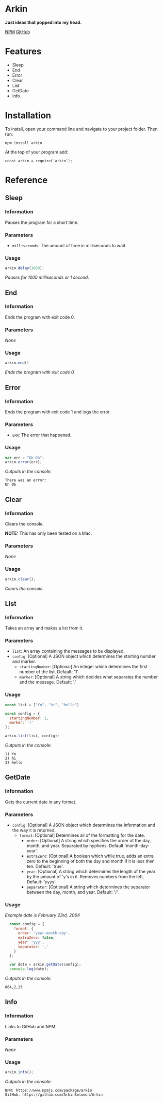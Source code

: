 # Arkin
**Just ideas that popped into my head.**

  [NPM](https://www.npmjs.com/package/arkin)
  [GitHub](https://github.com/ArkinSolomon/Arkin)

# Features

* Sleep
* End
* Error
* Clear
* List
* GetDate
* Info

# Installation

To install, open your command line and navigate to your project folder. Then run:

`npm install arkin`

At the top of your program add:

`const arkin = require('arkin');`

# Reference

## Sleep

### Information

Pauses the program for a short time.

### Parameters

* `milliseconds`: The amount of time in milliseconds to wait.

### Usage

```javascript
arkin.delay(1000);
```
*Pauses for 1000 milliseconds or 1 second.*

## End

### Information

Ends the program with exit code 0.

### Parameters

*None*

### Usage

```javascript
arkin.end()
```
*Ends the program with exit code 0.*

## Error

### Information

Ends the program with exit code 1 and logs the error.

### Parameters

* `ERR`: The error that happened.

### Usage

```javascript
var err = "Uh Oh";
arkin.error(err);
```

*Outputs in the console:*

```
There was an error:
Uh Oh
```

## Clear

### Information

Clears the console.

**NOTE:** This has only been tested on a Mac.

### Parameters

*None*

### Usage

```javascript
arkin.clear();
```
*Clears the console.*

## List

### Information

Takes an array and makes a list from it.

### Parameters

* `list`: An array containing the messages to be displayed.
* `config`: [Optional] A JSON object which determines the starting number and marker.
  - `startingNumber`: [Optional] An integer which determines the first number of the list. Default: '1'.
  - `marker`: [Optional] A string which decides what separates the number and the message. Default: '.'

### Usage

```javascript
const list = ["Yo", "hi", "hello"]

const config = {
  startingNumber: 1,
  marker: ')'
};

arkin.list(list, config);
```

*Outputs in the console:*

```
1) Yo
2) hi
3) hello
```

## GetDate

### Information

Gets the current date in any format.

### Parameters

* `config`: [Optional] A JSON object which determines the information and the way it is returned.
  - `format`: [Optional] Determines all of the formatting for the date.
    - `order`: [Optional] A string which specifies the order of the day, month, and year. Separated by hyphens. Default 'month-day-year'.
    - `extraZero`: [Optional] A boolean which while true, adds an extra zero to the beginning of both the day and month if it is less then ten. Default: 'true'.
    - `year`: [Optional] A string which determines the length of the year by the amount of 'y's in it. Removes numbers from the left. Default: 'yyyy'.
    - `separator`: [Optional] A string which determines the separator between the day, month, and year. Default: '/'.

### Usage

*Example date is February 23rd, 2064*

```javascript
  const config = {
    format: {
      order: 'year-month-day',
      extraZero: false,
      year: 'yyy',
      separator: ','
    }
  };

  var date = arkin.getDate(config);
  console.log(date);
```

*Outputs in the console:*

```
064,2,23
```

## Info

### Information

Links to GitHub and NPM.

### Parameters

*None*

### Usage

```javascript
arkin.info();
```

*Outputs in the console:*

```
NPM: https://www.npmjs.com/package/arkin
GitHub: https://github.com/ArkinSolomon/Arkin
```
